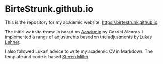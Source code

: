 # BirteStrunk.github.io


This is the repository for my academic website: https://birtestrunk.github.io.

The initial website theme is based on [Academic](https://github.com/gaalcaras/academic) by Gabriel Alcaras. I implemented a range of adjustments based on the adjustments by [Lukas Lehner](https://github.com/lukaslehner/lukaslehner.github.io).

I also followed Lukas' advice to write my academic CV in Markdown. The template and code is based [Steven Miller](http://svmiller.com/blog/2016/03/svm-r-markdown-cv/).
